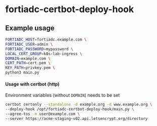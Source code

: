 # fortiadc-certbot-deploy-hook

## Example usage
```bash
FORTIADC_HOST=fortiadc.example.com \
FORTIADC_USER=admin \
FORTIADC_PASSWORD=mypassword \
LOCAL_CERT_GROUP=k8s-lab-ingress \
DOMAIN=example.com \
CERT_PATH=cert.pem \
KEY_PATH=privkey.pem \
python3 main.py
```

#### Usage with certbot (http)
Environment variables (without `DOMAIN`) needs to be set
```bash
certbot certonly --standalone -d example.org -d www.example.org \
--deploy-hook /opt/fortiadc-certbot-deploy-hook/main.py \
--agree-tos -m user@example.com \
--server https://acme-staging-v02.api.letsencrypt.org/directory
```
